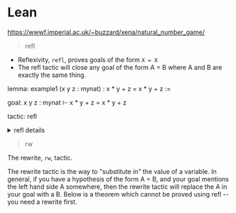 # Lean

https://wwwf.imperial.ac.uk/~buzzard/xena/natural_number_game/


> refl

- Reflexivity, `refl`, proves goals of the form `X = X`
- The refl tactic will close any goal of the form A = B where A and B are exactly the same thing.

lemma:
example1 (x y z : mynat) : x * y + z = x * y + z :=

goal:
x y z : mynat
⊢ x * y + z = x * y + z

tactic:
refl

<!-- #region refl -->

<details><summary>refl details</summary>

Example: If it looks like this in the top right hand box:

    a b c d : mynat
    ⊢ (a + b) * (c + d) = (a + b) * (c + d)

then

    refl,


will close the goal and solve the level. Don't forget the comma.


The goal is the thing with the `⊢` just before it. The goal in this case is `x * y + z = x * y + z`, where `x`, `y` and `z` are natural numbers. To prove this goal use the `refl` tactic.

Lemma: For all natural numbers x, y and z, we have xy+z=xy+z

```
lemma example1 (x y z : mynat) : x * y + z = x * y + z :=

Proof :

begin
refl,
end
```

</details>
<!-- #endregion -->


> rw

The rewrite, `rw`, tactic.

The rewrite tactic is the way to "substitute in" the value of a variable. In general, if you have a hypothesis of the form A = B, and your goal mentions the left hand side A somewhere, then the rewrite tactic will replace the A in your goal with a B. Below is a theorem which cannot be proved using refl -- you need a rewrite first.
